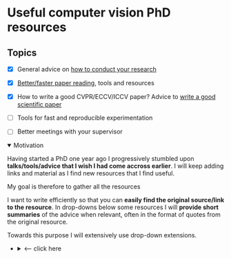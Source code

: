 # Useful computer vision PhD resources



## Topics

- [x] General advice on [how to conduct your research](https://github.com/hassony2/useful-computer-vision-phd-resources/blob/master/Awesome-computer-vision-research-advice.md)
- [x] [Better/faster paper reading](https://github.com/hassony2/useful-computer-vision-phd-resources), tools and resources
- [x] How to write a good CVPR/ECCV/ICCV paper? Advice to [write a good scientific paper](https://github.com/hassony2/useful-computer-vision-phd-resources/blob/master/Awesome-resources-for-better-writing-of-computer-vision-papers.md)
- [ ] Tools for fast and reproducible experimentation
- [ ] Better meetings with your supervisor


<details open><summary>Motivation</summary>

Having started a PhD one year ago I progressively stumbled upon **talks/tools/advice that I wish I had come accross earlier**.
I will keep adding links and material as I find new resources that I find useful.

My goal is therefore to gather all the resources

I want to write efficiently so that you can **easily find the original source/link to the resource**.
In drop-downs below some resources I will **provide short summaries** of the advice when relevant, often in the format of quotes from the original resource.

Towards this purpose I will extensively use drop-down extensions.

- <details><summary><-- click here</summary> > Like this ! </details>

</details>
